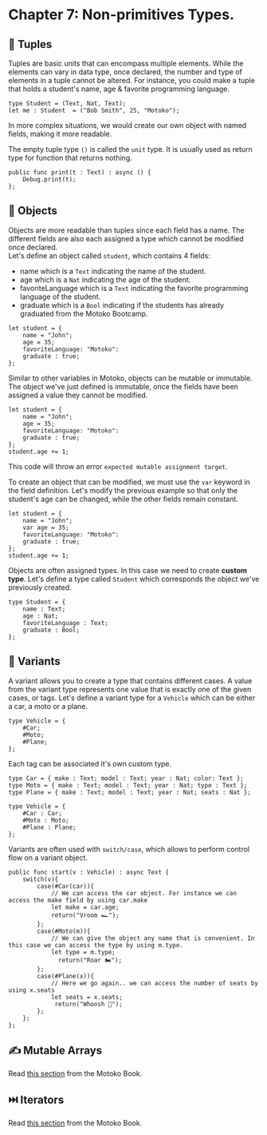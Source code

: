 # Chapter 7: Non-primitives Types.
## 👯 Tuples
Tuples are basic units that can encompass multiple elements. While the elements can vary in data type, once declared, the number and type of elements in a tuple cannot be altered. For instance, you could make a tuple that holds a student's name, age & favorite programming language.
```motoko
type Student = (Text, Nat, Text);
let me : Student  = ("Bob Smith", 25, "Motoko");
```
In more complex situations, we would create our own object with named fields, making it more readable. 

The empty tuple type `()` is called the `unit` type. It is usually used as return type for function that returns nothing. 
 
```motoko
public func print(t : Text) : async () {
    Debug.print(t);
};
```
## 🎨 Objects
Objects are more readable than tuples since each field has a name. The  different fields are also each assigned a type which cannot be modified once declared.  
 Let's define an object called `student`, which contains 4 fields: 
 - name which is a `Text` indicating the name of the student.
 - age which is a `Nat` indicating the age of the student.
 - favoriteLanguage which is a `Text` indicating the favorite programming language of the student.
 - graduate which is a `Bool` indicating if the students has already graduated from the Motoko Bootcamp. 

```motoko
let student = {
    name = "John";
    age = 35;
    favoriteLanguage: "Motoko":
    graduate : true;
};
```
Similar to other variables in Motoko, objects can be mutable or immutable. The object we've just defined is immutable, once the fields have been assigned a value they cannot be modified. 

```motoko
let student = {
    name = "John";
    age = 35;
    favoriteLanguage: "Motoko":
    graduate : true;
};
student.age += 1;  
```
This code will throw an error `expected mutable assignment target`.

To create an object that can be modified, we must use the `var` keyword in the field definition. Let's modify the previous example so that only the student's age can be changed, while the other fields remain constant.
```motoko
let student = {
    name = "John";
    var age = 35;
    favoriteLanguage: "Motoko":
    graduate : true;
};
student.age += 1; 
```
Objects are often assigned types. In this case we need to create **custom type**.  Let's define a type called `Student` which corresponds the object we've previously created. 
```motoko
type Student = {
    name : Text;
    age : Nat;
    favoriteLanguage : Text;
    graduate : Bool;
};
```

## 🌈 Variants
A variant allows you to create a type that contains different cases. A value from the variant type represents one value that is exactly one of the given cases, or tags. Let's define a variant type for a `Vehicle` which can be either a car, a moto or a plane.

```motoko
type Vehicle = {
    #Car;
    #Moto;
    #Plane;
};
```
Each tag can be associated it's own custom type. 
```motoko
type Car = { make : Text; model : Text; year : Nat; color: Text };
type Moto = { make : Text; model : Text; year : Nat; type : Text };
type Plane = { make : Text; model : Text; year : Nat; seats : Nat };

type Vehicle = {
    #Car : Car;
    #Moto : Moto;
    #Plane : Plane;
};
```

Variants are often used with `switch/case`, which allows to perform control flow on a variant object. 
```motoko
public func start(v : Vehicle) : async Text {
    switch(v){
        case(#Car(car)){
            // We can access the car object. For instance we can access the make field by using car.make
            let make = car.age;
            return("Vroom 🏎️");
        };
        case(#Moto(m)){
            // We can give the object any name that is convenient. In this case we can access the type by using m.type.
            let type = m.type;
              return("Roar 🏍️");
        };
        case(#Plane(x)){
            // Here we go again.. we can access the number of seats by using x.seats
            let seats = x.seats;
             return("Whoosh 🛫");
        };
    };
};
```
## ✍️ Mutable Arrays
Read [this section](https://web3.motoko-book.dev/common-programming-concepts/types/mutable-arrays.html?highlight=Mutable%20arrays#mutable-arrays) from the Motoko Book. 
## ⏭️ Iterators
Read [this section](https://web3.motoko-book.dev/base-library/utils/iter.html?highlight=Itera#iteriterate) from the Motoko Book. 